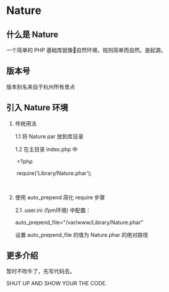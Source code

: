 # Nature

## 什么是 Nature

一个简单的 PHP 基础库就像自然环境，规则简单而自然。是起源。

## 版本号

版本别名来自于杭州所有景点

## 引入 Nature 环境

1. 传统用法
   
   1.1 将 Nature.par 放到库目录
   
   1.2 在主目录 index.php 中
   
   ​	<?php
   
   ​		require('Library/Nature.phar');
   
   ​
   
2. 使用 auto_prepend 简化 require 步骤
   
   2.1 .user.ini (fpm环境) 中配置：
   
   auto_prepend_file="/var/www/Library/Nature.phar"
   
   设置 auto_prepend_file 的值为 Nature.phar 的绝对路径

## 更多介绍

暂时不吹牛了，先写代码去。

SHUT UP AND SHOW YOUR THE CODE.